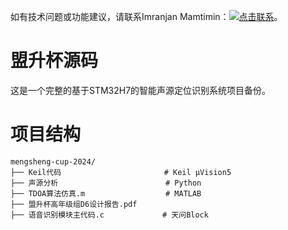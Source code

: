 如有技术问题或功能建议，请联系Imranjan Mamtimin：[![点击联系](https://img.shields.io/badge/点击联系-8A2BE2)](https://www.imranjan.cn/about)。

# **盟升杯源码**

这是一个完整的基于STM32H7的智能声源定位识别系统项目备份。

# **项目结构**

```text
mengsheng-cup-2024/
├── Keil代码                       # Keil μVision5
├── 声源分析                        # Python
├── TDOA算法仿真.m                  # MATLAB
├── 盟升杯高年级组D6设计报告.pdf
├── 语音识别模块主代码.c             # 天问Block

```
